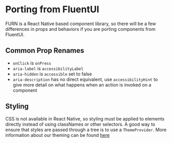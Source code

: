 # Porting from FluentUI

FURN is a React Native based component library, so there will be a few differences in props and behaviors if you are porting components from FluentUI.

## Common Prop Renames

- `onClick` is `onPress`
- `aria-label` is `accessibilityLabel`
- `aria-hidden` is `accessible` set to false
- `aria-description` has no direct equivalent, use `accessibilityHint` to give more detail on what happens when an action is invoked on a component

## Styling

CSS is not available in React Native, so styling must be applied to elements directly instead of using classNames or other selectors. A good way to ensure that styles are passed through a tree is to use a `ThemeProvider`. More information about our theming can be found [here](../Theming)
